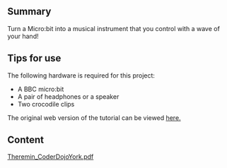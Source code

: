 ## Summary

 Turn a Micro:bit into a musical instrument that you
control with a wave of your hand\! 

## Tips for use

The following hardware is required for this project:

  - A BBC micro:bit
  - A pair of headphones or a speaker
  - Two crocodile clips

The original web version of the tutorial can be viewed
[here.](https://yorkdojo.github.io/worksheets/microbit/theremin/)

## Content

[Theremin_CoderDojoYork.pdf](../files/Theremin_CoderDojoYork.pdf)
